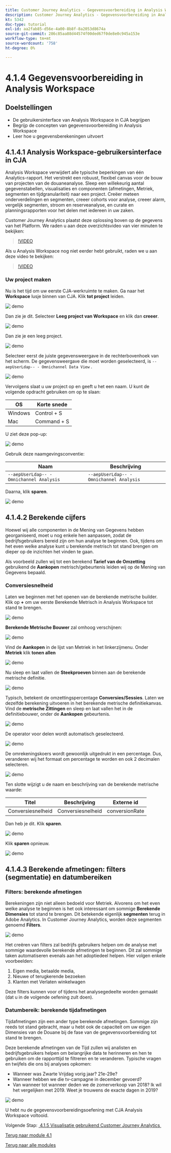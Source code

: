 ```yaml
---
title: Customer Journey Analytics - Gegevensvoorbereiding in Analysis Workspace
description: Customer Journey Analytics - Gegevensvoorbereiding in Analysis Workspace
kt: 5342
doc-type: tutorial
exl-id: aa2fab85-d56e-4a00-8b8f-8a2053d8674a
source-git-commit: 286c85aa88d44574f00ded67f0de8e0c945a153e
workflow-type: tm+mt
source-wordcount: '758'
ht-degree: 0%

---
```


# 4.1.4 Gegevensvoorbereiding in Analysis Workspace

## Doelstellingen

- De gebruikersinterface van Analysis Workspace in CJA begrijpen
- Begrijp de concepten van gegevensvoorbereiding in Analysis Workspace
- Leer hoe u gegevensberekeningen uitvoert

## 4.1.4.1 Analysis Workspace-gebruikersinterface in CJA

Analysis Workspace verwijdert alle typische beperkingen van één Analytics-rapport. Het verstrekt een robuust, flexibel canvas voor de bouw van projecten van de douaneanalyse. Sleep een willekeurig aantal gegevenstabellen, visualisaties en componenten (afmetingen, Metriek, segmenten en tijdgranulariteit) naar een project. Creëer meteen onderverdelingen en segmenten, creeer cohorts voor analyse, creeer alarm, vergelijk segmenten, stroom en reserveanalyse, en curate en planningsrapporten voor het delen met iedereen in uw zaken.

Customer Journey Analytics plaatst deze oplossing boven op de gegevens van het Platform. We raden u aan deze overzichtsvideo van vier minuten te bekijken:

>[!VIDEO](https://video.tv.adobe.com/v/35109?quality=12&learn=on&enablevpops)

Als u Analysis Workspace nog niet eerder hebt gebruikt, raden we u aan deze video te bekijken:

>[!VIDEO](https://video.tv.adobe.com/v/26266?quality=12&learn=on&enablevpops)

### Uw project maken

Nu is het tijd om uw eerste CJA-werkruimte te maken. Ga naar het **Workspace** lusje binnen van CJA.
Klik **tot project** leiden.

![&#x200B; demo &#x200B;](./images/prmenu.png)

Dan zie je dit. Selecteer **Leeg project van Workspace** en klik dan **creeer**.

![&#x200B; demo &#x200B;](./images/prmenu1.png)

Dan zie je een leeg project.

![&#x200B; demo &#x200B;](./images/premptyprojects.png)

Selecteer eerst de juiste gegevensweergave in de rechterbovenhoek van het scherm. De gegevensweergave die moet worden geselecteerd, is `--aepUserLdap-- - Omnichannel Data View` .

![&#x200B; demo &#x200B;](./images/prdv.png)

Vervolgens slaat u uw project op en geeft u het een naam. U kunt de volgende opdracht gebruiken om op te slaan:

| OS | Korte snede |
| ----------------- |-------------| 
| Windows | Control + S |
| Mac | Command + S |

U ziet deze pop-up:

![&#x200B; demo &#x200B;](./images/prsave.png)

Gebruik deze naamgevingsconventie:

| Naam | Beschrijving |
| ----------------- |-------------| 
| `--aepUserLdap-- - Omnichannel Analysis` | `--aepUserLdap-- - Omnichannel Analysis` |

Daarna, klik **sparen**.

![&#x200B; demo &#x200B;](./images/prsave2.png)

## 4.1.4.2 Berekende cijfers

Hoewel wij alle componenten in de Mening van Gegevens hebben georganiseerd, moet u nog enkele hen aanpassen, zodat de bedrijfsgebruikers bereid zijn om hun analyse te beginnen. Ook, tijdens om het even welke analyse kunt u berekende metrisch tot stand brengen om dieper op de inzichten het vinden te gaan.

Als voorbeeld zullen wij tot een berekend **Tarief van de Omzetting** gebruikend de **Aankopen** metrisch/gebeurtenis leiden wij op de Mening van Gegevens bepaald.

### Conversiesnelheid

Laten we beginnen met het openen van de berekende metrische builder. Klik op **+** om uw eerste Berekende Metrisch in Analysis Workspace tot stand te brengen.

![&#x200B; demo &#x200B;](./images/pradd.png)

**Berekende Metrische Bouwer** zal omhoog verschijnen:

![&#x200B; demo &#x200B;](./images/prbuilder.png)

Vind de **Aankopen** in de lijst van Metriek in het linkerzijmenu. Onder **Metriek** klik **tonen allen**

![&#x200B; demo &#x200B;](./images/calcbuildercr1.png)

Nu sleep en laat vallen de **Steekproeven** binnen aan de berekende metrische definitie.

![&#x200B; demo &#x200B;](./images/calcbuildercr2.png)

Typisch, betekent de omzettingspercentage **Conversies/Sessies**. Laten we dezelfde berekening uitvoeren in het berekende metrische definitiekanvas. Vind de **metrische Zittingen** en sleep en laat vallen het in de definitiebouwer, onder de **Aankopen** gebeurtenis.

![&#x200B; demo &#x200B;](./images/calcbuildercr3.png)

De operator voor delen wordt automatisch geselecteerd.

![&#x200B; demo &#x200B;](./images/calcbuildercr4.png)

De omrekeningskoers wordt gewoonlijk uitgedrukt in een percentage. Dus, veranderen wij het formaat om percentage te worden en ook 2 decimalen selecteren.

![&#x200B; demo &#x200B;](./images/calcbuildercr5.png)

Ten slotte wijzigt u de naam en beschrijving van de berekende metrische waarde:

| Titel | Beschrijving | Externe id |
| ----------------- |-------------| -------------| 
| Conversiesnelheid | Conversiesnelheid | conversionRate |

Dan heb je dit. Klik **sparen**.

![&#x200B; demo &#x200B;](./images/calcbuildercr6.png)

Klik **sparen** opnieuw.

![&#x200B; demo &#x200B;](./images/calcbuildercr6a.png)

## 4.1.4.3 Berekende afmetingen: filters (segmentatie) en datumbereiken

### Filters: berekende afmetingen

Berekeningen zijn niet alleen bedoeld voor Metriek. Alvorens om het even welke analyse te beginnen is het ook interessant om sommige **Berekende Dimensies** tot stand te brengen. Dit betekende eigenlijk **segmenten** terug in Adobe Analytics. In Customer Journey Analytics, worden deze segmenten genoemd **Filters**.

![&#x200B; demo &#x200B;](./images/prfilters.png)

Het creëren van filters zal bedrijfs gebruikers helpen om de analyse met sommige waardevolle berekende afmetingen te beginnen. Dit zal sommige taken automatiseren evenals aan het adoptiedeel helpen. Hier volgen enkele voorbeelden:

1. Eigen media, betaalde media,
2. Nieuwe of terugkerende bezoeken
3. Klanten met Verlaten winkelwagen

Deze filters kunnen voor of tijdens het analysegedeelte worden gemaakt (dat u in de volgende oefening zult doen).

### Datumbereik: berekende tijdafmetingen

Tijdafmetingen zijn een ander type berekende afmetingen. Sommige zijn reeds tot stand gebracht, maar u hebt ook de capaciteit om uw eigen Dimensies van de Douane bij de fase van de gegevensvoorbereiding tot stand te brengen.

Deze berekende afmetingen van de Tijd zullen wij analisten en bedrijfsgebruikers helpen om belangrijke data te herinneren en hen te gebruiken om de rapporttijd te filtreren en te veranderen. Typische vragen en twijfels die ons bij analyses opkomen:

- Wanneer was Zwarte Vrijdag vorig jaar? 21e-29e?
- Wanneer hebben we die tv-campagne in december gevoerd?
- Van wanneer tot wanneer deden we de zomerverkoop van 2018? Ik wil het vergelijken met 2019. Weet je trouwens de exacte dagen in 2019?

![&#x200B; demo &#x200B;](./images/timedimensions.png)

U hebt nu de gegevensvoorbereidingsoefening met CJA Analysis Workspace voltooid.

Volgende Stap: [&#x200B; 4.1.5 Visualisatie gebruikend Customer Journey Analytics &#x200B;](./ex5.md)

[Terug naar module 4.1](./customer-journey-analytics-build-a-dashboard.md)

[Terug naar alle modules](./../../../overview.md)
